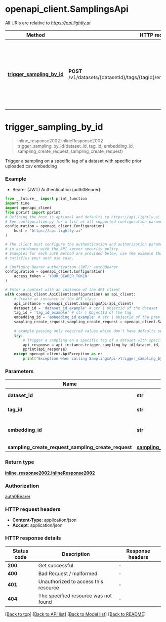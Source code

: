 # openapi_client.SamplingsApi

All URIs are relative to *https://api.lightly.ai*

Method | HTTP request | Description
------------- | ------------- | -------------
[**trigger_sampling_by_id**](SamplingsApi.md#trigger_sampling_by_id) | **POST** /v1/datasets/{datasetId}/tags/{tagId}/embeddings/{embeddingId}/sampling | Trigger a sampling on a specific tag of a dataset with specific prior uploaded csv embedding


# **trigger_sampling_by_id**
> inline_response2002.InlineResponse2002 trigger_sampling_by_id(dataset_id, tag_id, embedding_id, sampling_create_request_sampling_create_request)

Trigger a sampling on a specific tag of a dataset with specific prior uploaded csv embedding

### Example

* Bearer (JWT) Authentication (auth0Bearer):
```python
from __future__ import print_function
import time
import openapi_client
from pprint import pprint
# Defining the host is optional and defaults to https://api.lightly.ai
# See configuration.py for a list of all supported configuration parameters.
configuration = openapi_client.Configuration(
    host = "https://api.lightly.ai"
)

# The client must configure the authentication and authorization parameters
# in accordance with the API server security policy.
# Examples for each auth method are provided below, use the example that
# satisfies your auth use case.

# Configure Bearer authorization (JWT): auth0Bearer
configuration = openapi_client.Configuration(
    access_token = 'YOUR_BEARER_TOKEN'
)

# Enter a context with an instance of the API client
with openapi_client.ApiClient(configuration) as api_client:
    # Create an instance of the API class
    api_instance = openapi_client.SamplingsApi(api_client)
    dataset_id = 'dataset_id_example' # str | ObjectId of the dataset
    tag_id = 'tag_id_example' # str | ObjectId of the tag
    embedding_id = 'embedding_id_example' # str | ObjectId of the prev uploaded embedding
    sampling_create_request_sampling_create_request = openapi_client.SamplingCreateRequest() # sampling_create_request.SamplingCreateRequest | 
    
    # example passing only required values which don't have defaults set
    try:
        # Trigger a sampling on a specific tag of a dataset with specific prior uploaded csv embedding
        api_response = api_instance.trigger_sampling_by_id(dataset_id, tag_id, embedding_id, sampling_create_request_sampling_create_request)
        pprint(api_response)
    except openapi_client.ApiException as e:
        print("Exception when calling SamplingsApi->trigger_sampling_by_id: %s\n" % e)
```

### Parameters

Name | Type | Description  | Notes
------------- | ------------- | ------------- | -------------
 **dataset_id** | **str**| ObjectId of the dataset |
 **tag_id** | **str**| ObjectId of the tag |
 **embedding_id** | **str**| ObjectId of the prev uploaded embedding |
 **sampling_create_request_sampling_create_request** | [**sampling_create_request.SamplingCreateRequest**](SamplingCreateRequest.md)|  |

### Return type

[**inline_response2002.InlineResponse2002**](InlineResponse2002.md)

### Authorization

[auth0Bearer](../README.md#auth0Bearer)

### HTTP request headers

 - **Content-Type**: application/json
 - **Accept**: application/json

### HTTP response details
| Status code | Description | Response headers |
|-------------|-------------|------------------|
**200** | Get successful |  -  |
**400** | Bad Request / malformed |  -  |
**401** | Unauthorized to access this resource |  -  |
**404** | The specified resource was not found |  -  |

[[Back to top]](#) [[Back to API list]](../README.md#documentation-for-api-endpoints) [[Back to Model list]](../README.md#documentation-for-models) [[Back to README]](../README.md)

